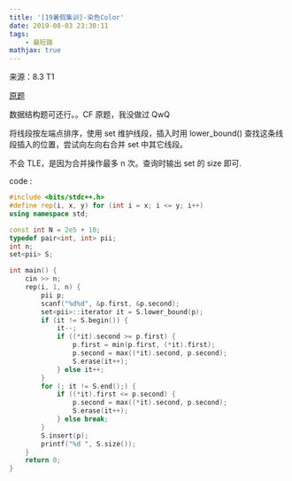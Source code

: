 ```yaml
---
title: '[19暑假集训]-染色Color'
date: 2019-08-03 23:30:11
tags:
    - 最短路
mathjax: true
---
```


来源：8.3 T1

[原题](https://codeforces.com/problemset/problem/926/J)

数据结构题可还行。。CF 原题，我没做过 QwQ

将线段按左端点排序，使用 set 维护线段，插入时用 lower_bound() 查找这条线段插入的位置，尝试向左向右合并 set 中其它线段。

不会 TLE，是因为合并操作最多 n 次。查询时输出 set 的 size 即可.

code :
``` c++
#include <bits/stdc++.h>
#define rep(i, x, y) for (int i = x; i <= y; i++)
using namespace std;

const int N = 2e5 + 10;
typedef pair<int, int> pii;
int n;
set<pii> S;

int main() {
	cin >> n;
	rep(i, 1, n) {
		pii p;
		scanf("%d%d", &p.first, &p.second);
		set<pii>::iterator it = S.lower_bound(p);
		if (it != S.begin()) {
			it--;
			if ((*it).second >= p.first) {
				p.first = min(p.first, (*it).first);
				p.second = max((*it).second, p.second);
				S.erase(it++);
			} else it++;
		}
		for (; it != S.end();) {
			if ((*it).first <= p.second) {
				p.second = max((*it).second, p.second);
				S.erase(it++);
			} else break;
		}
		S.insert(p);
		printf("%d ", S.size());
	}
	return 0;
}
```